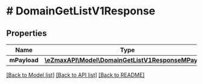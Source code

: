# # DomainGetListV1Response

## Properties

Name | Type | Description | Notes
------------ | ------------- | ------------- | -------------
**mPayload** | [**\eZmaxAPI\Model\DomainGetListV1ResponseMPayload**](DomainGetListV1ResponseMPayload.md) |  |

[[Back to Model list]](../../README.md#models) [[Back to API list]](../../README.md#endpoints) [[Back to README]](../../README.md)
